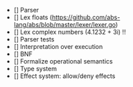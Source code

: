 - [] Parser 
- [] Lex floats (https://github.com/abs-lang/abs/blob/master/lexer/lexer.go) 
- [] Lex complex numbers (4.1232 + 3i) !!
- [] Parser tests
- [] Interpretation over execution
- [] BNF
- [] Formalize operational semantics
- [] Type system
- [] Effect system: allow/deny effects
